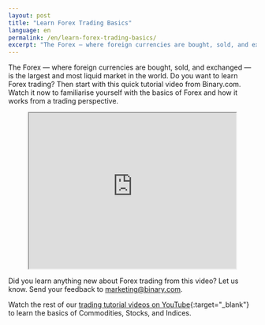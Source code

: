 ```yaml
---
layout: post
title: "Learn Forex Trading Basics"
language: en
permalink: /en/learn-forex-trading-basics/
excerpt: "The Forex — where foreign currencies are bought, sold, and exchanged — is the largest and most liquid market in the world. Do you want to learn Forex trading..."
---
```


The Forex — where foreign currencies are bought, sold, and exchanged — is the largest and most liquid market in the world. Do you want to learn Forex trading? Then start with this quick tutorial video from Binary.com. Watch it now to familiarise yourself with the basics of Forex and how it works from a trading perspective.


<center><iframe width="420" height="315"
src="https://www.youtube.com/embed/T0tUvDMuEjY">
</iframe></center>

Did you learn anything new about Forex trading from this video? Let us know. Send your feedback to marketing@binary.com.

Watch the rest of our [trading tutorial videos on YouTube](https://www.youtube.com/playlist?list=PLVJJAiu3lRjYyPa0Ftbsg9QLRJOER57tc){:target="_blank"} to learn the basics of Commodities, Stocks, and Indices.